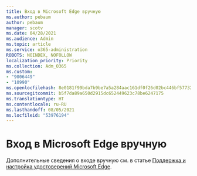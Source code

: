 ```yaml
---
title: Вход в Microsoft Edge вручную
ms.author: pebaum
author: pebaum
manager: scotv
ms.date: 04/28/2021
ms.audience: Admin
ms.topic: article
ms.service: o365-administration
ROBOTS: NOINDEX, NOFOLLOW
localization_priority: Priority
ms.collection: Adm_O365
ms.custom:
- "9006449"
- "10990"
ms.openlocfilehash: 8e0181f99bda7b9be7a5a284aac161df0f26d02bc446bf577329ccb7cee39341
ms.sourcegitcommit: b5f7da89a650d2915dc652449623c78be6247175
ms.translationtype: HT
ms.contentlocale: ru-RU
ms.lasthandoff: 08/05/2021
ms.locfileid: "53976194"
---
```

# <a name="microsoft-edge-manual-sign-in"></a>Вход в Microsoft Edge вручную

Дополнительные сведения о входе вручную см. в статье [Поддержка и настройка удостоверений Microsoft Edge](https://docs.microsoft.com/deployedge/microsoft-edge-security-identity#manual-sign-in). 